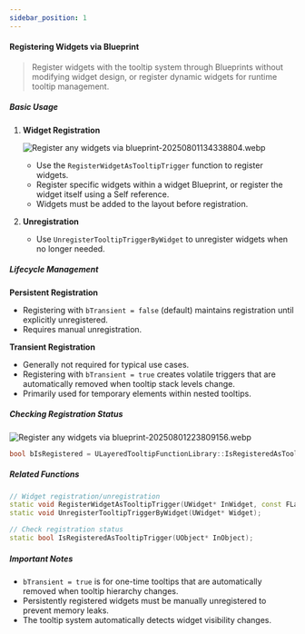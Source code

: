 ```yaml
---
sidebar_position: 1
---
```

#### Registering Widgets via Blueprint

> Register widgets with the tooltip system through Blueprints without modifying widget design, or register dynamic widgets for runtime tooltip management.

##### Basic Usage

1. **Widget Registration**
   
    ![Register any widgets via blueprint-20250801134338804.webp](/assets/Registering%20Widgets%20via%20Blueprint/Register%20any%20widgets%20via%20blueprint-20250801134338804.webp)
    
    - Use the `RegisterWidgetAsTooltipTrigger` function to register widgets.
    - Register specific widgets within a widget Blueprint, or register the widget itself using a Self reference.
    - Widgets must be added to the layout before registration.
2. **Unregistration**
    
    - Use `UnregisterTooltipTriggerByWidget` to unregister widgets when no longer needed.

##### Lifecycle Management

**Persistent Registration**

- Registering with `bTransient = false` (default) maintains registration until explicitly unregistered.
- Requires manual unregistration.

**Transient Registration**

- Generally not required for typical use cases.
- Registering with `bTransient = true` creates volatile triggers that are automatically removed when tooltip stack levels change.
- Primarily used for temporary elements within nested tooltips.

##### Checking Registration Status

![Register any widgets via blueprint-20250801223809156.webp](/assets/Registering%20Widgets%20via%20Blueprint/Register%20any%20widgets%20via%20blueprint-20250801223809156.webp)

```cpp
bool bIsRegistered = ULayeredTooltipFunctionLibrary::IsRegisteredAsTooltipTrigger(MyWidget);
```

##### Related Functions

```cpp
// Widget registration/unregistration
static void RegisterWidgetAsTooltipTrigger(UWidget* InWidget, const FLayeredToolTipTriggerData& TooltipTriggerData, bool bTransient = false);
static void UnregisterTooltipTriggerByWidget(UWidget* Widget);

// Check registration status
static bool IsRegisteredAsTooltipTrigger(UObject* InObject);
```

##### Important Notes

- `bTransient = true` is for one-time tooltips that are automatically removed when tooltip hierarchy changes.
- Persistently registered widgets must be manually unregistered to prevent memory leaks.
- The tooltip system automatically detects widget visibility changes.